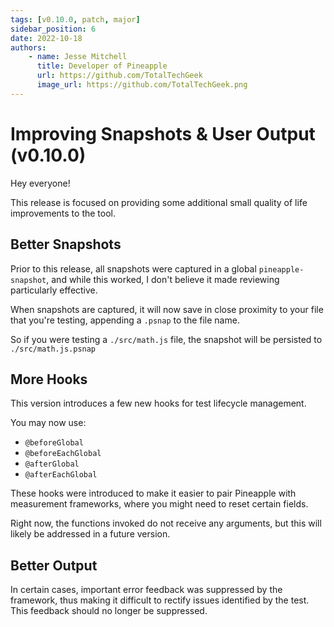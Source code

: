 ```yaml
---
tags: [v0.10.0, patch, major]
sidebar_position: 6
date: 2022-10-18
authors: 
    - name: Jesse Mitchell
      title: Developer of Pineapple
      url: https://github.com/TotalTechGeek
      image_url: https://github.com/TotalTechGeek.png
---
```


# Improving Snapshots & User Output (v0.10.0)

Hey everyone!

This release is focused on providing some additional small quality of life improvements to the tool.

## Better Snapshots

Prior to this release, all snapshots were captured in a global `pineapple-snapshot`, and while this worked, I don't believe it made reviewing particularly effective.

When snapshots are captured, it will now save in close proximity to your file that you're testing, appending a `.psnap` to the file name.

So if you were testing a `./src/math.js` file, the snapshot will be persisted to `./src/math.js.psnap`

## More Hooks

This version introduces a few new hooks for test lifecycle management.

You may now use:

- `@beforeGlobal`
- `@beforeEachGlobal`
- `@afterGlobal`
- `@afterEachGlobal`

These hooks were introduced to make it easier to pair Pineapple with measurement frameworks, where you might need to reset certain fields.

Right now, the functions invoked do not receive any arguments, but this will likely be addressed in a future version.

## Better Output

In certain cases, important error feedback was suppressed by the framework, thus making it difficult to rectify issues identified by the test. This feedback should no longer be suppressed.
